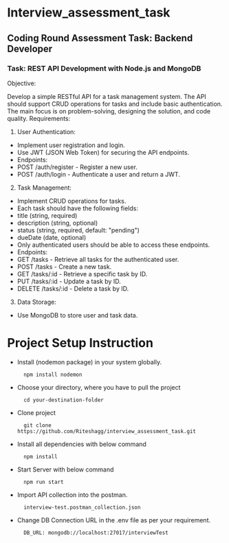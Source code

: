 
# Interview_assessment_task

## Coding Round Assessment Task: Backend Developer

### Task: REST API Development with Node.js and MongoDB
Objective:

Develop a simple RESTful API for a task management system. The API should support
CRUD operations for tasks and include basic authentication. The main focus is on
problem-solving, designing the solution, and code quality.
Requirements:
1. User Authentication:
- Implement user registration and login.
- Use JWT (JSON Web Token) for securing the API endpoints.
- Endpoints:
- POST /auth/register - Register a new user.
- POST /auth/login - Authenticate a user and return a JWT.

2. Task Management:
- Implement CRUD operations for tasks.
- Each task should have the following fields:
- title (string, required)
- description (string, optional)
- status (string, required, default: "pending")
- dueDate (date, optional)
- Only authenticated users should be able to access these endpoints.
- Endpoints:
- GET /tasks - Retrieve all tasks for the authenticated user.
- POST /tasks - Create a new task.
- GET /tasks/:id - Retrieve a specific task by ID.
- PUT /tasks/:id - Update a task by ID.
- DELETE /tasks/:id - Delete a task by ID.

3. Data Storage:
- Use MongoDB to store user and task data.


# Project Setup Instruction
- Install (nodemon package) in your system globally.

        npm install nodemon
    
- Choose your directory, where you have to pull the project 

        cd your-destination-folder

- Clone project

        git clone https://github.com/Riteshagg/interview_assessment_task.git
    
- Install all dependencies with below command

        npm install
    
- Start Server with below command

        npm run start
    
- Import API collection into the postman.

        interview-test.postman_collection.json

- Change DB Connection URL in the .env file as per your requirement.

        DB_URL: mongodb://localhost:27017/interviewTest

    
